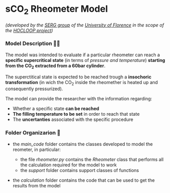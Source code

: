 # sCO<sub>2</sub> Rheometer Model
_(developed by the [SERG group](https://www.dief.unifi.it/vp-177-serg-group-english-version.html) of the [University of Florence](https://www.unifi.it/changelang-eng.html) in the scope of the [HOCLOOP project](https://www.hocloop.eu/))_

### Model Description 👩‍💻
The model was intended to evaluate if a particular rheometer can reach a __specific supercritical state__ (in terms of _pressure and temperature_) __starting from the CO<sub>2</sub> extracted from a 60bar cylinder__. 

The superctitical state is expected to be reached trough a __insochoric transformation__ (in wich the CO<sub>2</sub> inside the rheomether is heated up and consequently pressurized).

The model can provide the researcher with the information regarding:

- Whether a specific state __can be reached__
- __The filling temperature to be set__ in order to reach that state
- The __uncertanties__ associated with the specific procedure


### Folder Organizarion 📂

- the _main_code_ folder contains the classes developed to model the reometer, in particular:
  -  the file _rheometer.py_ contains the _Rheometer_ class that performs all the calculation required for the model to work
  -  the _support_ folder contains support classes of functions

- the _calculation_ folder contains the code that can be used to get the results from the model

